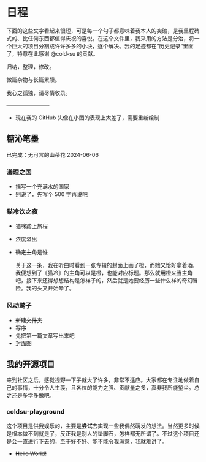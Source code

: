 # 日程

下面的这些文字看起来很短，可是每一个勾子都意味着我本人的突破，是我里程碑式的、比任何东西都值得庆祝的喜悦。在这个文件里，我采用的方法是分治，将一个巨大的项目分割成许许多多的小块，逐个解决。我的足迹都在”历史记录“里面了，特意在此感谢 @cold-su 的贡献。

归纳，整理，修改。

微篇杂物与长篇累牍。

我心之孤独，请尽情收录。

————————

- 现在我的 GitHub 头像在小图的表现上太差了，需要重新绘制

## 糖沁笔墨

已完成：无可言的山茶花 2024-06-06

### 濑理之国

- 描写一个充满水的国家
- 别说了，先写个 500 字再说吧

### 猫冷饮之夜

- 猫咪踏上旅程
- 浓度溢出
- ~~确定主角是谁~~

	关于这一条，我在听曲时看到一张专辑的封面上画了橙，而她又恰好拿着酒，我便想到了《猫冷》的主角可以是橙，也能对应标题。那么就用橙来当主角吧，接下来还得想想结构是怎样子的，然后就是她要经历一些什么样的奇幻冒险。我的头又开始晕了。

### 风动鹭子

- ~~新建文件夹~~
- ~~写序~~
- 先把第一篇文章写出来吧
- 封面图

## 我的开源项目

来到社区之后，感觉视野一下子就大了许多，非常不适应。大家都在专注地做着自己的事情，十分令人生羡，且各位的能力之强、贡献量之多，真非我所能望尘。总之还是多学多做吧。

### coldsu-playground

这个项目是供我娱乐的，主要是**尝试**去实现一些我偶然萌发的想法。当然更多时候是根本做不到就是了，反正我是别人的垫脚石，怎样都无所谓了。不过这个项目还是会一直进行下去的，至于好不好、能不能令我满意，我就难讲了。

- ~~Hello World!~~